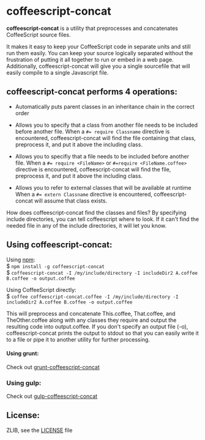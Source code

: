# coffeescript-concat

**coffeescript-concat** is a utility that preprocesses and concatenates CoffeeScript source files.

It makes it easy to keep your CoffeeScript code in separate units and still run them easily.  You can keep your source logically separated without the frustration of putting it all together to run or embed in a web page.  Additionally, coffeescript-concat will give you a single sourcefile that will easily compile to a single Javascript file.

## **coffeescript-concat performs 4 operations:**

* Automatically puts parent classes in an inheritance chain in the correct order

* Allows you to specify that a class from another file needs to be included before another file.
    When a `#= require Classname` directive is encountered, coffeescript-concat will find the file containing that class, preprocess it, and put it above the including class.

* Allows you to specifiy that a file needs to be included before another file.
    When a `#= require <FileName>` or `#=require <FileName.coffee>` directive is encountered, coffeescript-concat will find the file, preprocess it, and put it above the including class.

* Allows you to refer to external classes that will be available at runtime
	When a `#= extern Classname` directive is encountered, coffeescript-concat
	will assume that class exists.

How does coffeescript-concat find the classes and files?  By specifying include directories, you can tell coffeescript where to look.  If it can't find the needed file in any of the include directories, it will let you know.

## **Using coffeescript-concat:**
Using [npm](http://npmjs.org):  
    $ `npm install -g coffeescript-concat`  
    $ `coffeescript-concat -I /my/include/directory -I includeDir2 A.coffee B.coffee -o output.coffee`

Using CoffeeScript directly:  
    $ `coffee coffeescript-concat.coffee -I /my/include/directory -I includeDir2 A.coffee B.coffee -o output.coffee`

This will preprocess and concatenate This.coffee, That.coffee, and TheOther.coffee along with any classes they require and output the resulting code into output.coffee.  If you don't specify an output file (-o), coffeescript-concat prints the output to stdout so that you can easily write it to a file or pipe it to another utility for further processing.  

#### Using grunt:  
Check out [grunt-coffeescript-concat](https://www.npmjs.com/package/grunt-coffeescript-concat)

### Using gulp:
Check out [gulp-coffeescript-concat](https://www.npmjs.com/package/gulp-coffeescript-concat)

## **License:**

ZLIB, see the [LICENSE](./LICENSE) file
